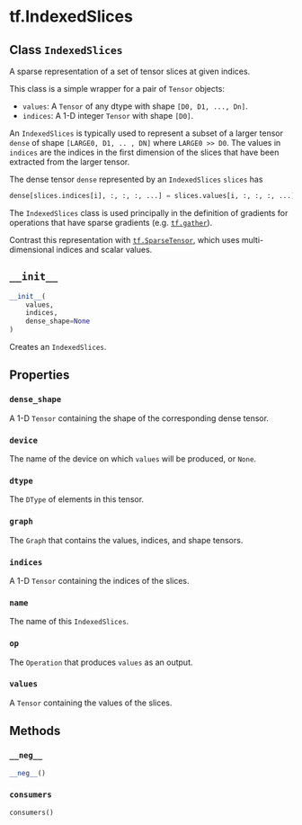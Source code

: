 <div itemscope itemtype="http://developers.google.com/ReferenceObject">
<meta itemprop="name" content="tf.IndexedSlices" />
<meta itemprop="path" content="Stable" />
<meta itemprop="property" content="dense_shape"/>
<meta itemprop="property" content="device"/>
<meta itemprop="property" content="dtype"/>
<meta itemprop="property" content="graph"/>
<meta itemprop="property" content="indices"/>
<meta itemprop="property" content="name"/>
<meta itemprop="property" content="op"/>
<meta itemprop="property" content="values"/>
<meta itemprop="property" content="__init__"/>
<meta itemprop="property" content="__neg__"/>
<meta itemprop="property" content="consumers"/>
</div>

# tf.IndexedSlices

## Class `IndexedSlices`



A sparse representation of a set of tensor slices at given indices.

This class is a simple wrapper for a pair of `Tensor` objects:

* `values`: A `Tensor` of any dtype with shape `[D0, D1, ..., Dn]`.
* `indices`: A 1-D integer `Tensor` with shape `[D0]`.

An `IndexedSlices` is typically used to represent a subset of a larger
tensor `dense` of shape `[LARGE0, D1, .. , DN]` where `LARGE0 >> D0`.
The values in `indices` are the indices in the first dimension of
the slices that have been extracted from the larger tensor.

The dense tensor `dense` represented by an `IndexedSlices` `slices` has

```python
dense[slices.indices[i], :, :, :, ...] = slices.values[i, :, :, :, ...]
```

The `IndexedSlices` class is used principally in the definition of
gradients for operations that have sparse gradients
(e.g. <a href="../tf/gather.md"><code>tf.gather</code></a>).

Contrast this representation with
<a href="../tf/sparse/SparseTensor.md"><code>tf.SparseTensor</code></a>,
which uses multi-dimensional indices and scalar values.

<h2 id="__init__"><code>__init__</code></h2>

``` python
__init__(
    values,
    indices,
    dense_shape=None
)
```

Creates an `IndexedSlices`.



## Properties

<h3 id="dense_shape"><code>dense_shape</code></h3>

A 1-D `Tensor` containing the shape of the corresponding dense tensor.

<h3 id="device"><code>device</code></h3>

The name of the device on which `values` will be produced, or `None`.

<h3 id="dtype"><code>dtype</code></h3>

The `DType` of elements in this tensor.

<h3 id="graph"><code>graph</code></h3>

The `Graph` that contains the values, indices, and shape tensors.

<h3 id="indices"><code>indices</code></h3>

A 1-D `Tensor` containing the indices of the slices.

<h3 id="name"><code>name</code></h3>

The name of this `IndexedSlices`.

<h3 id="op"><code>op</code></h3>

The `Operation` that produces `values` as an output.

<h3 id="values"><code>values</code></h3>

A `Tensor` containing the values of the slices.



## Methods

<h3 id="__neg__"><code>__neg__</code></h3>

``` python
__neg__()
```



<h3 id="consumers"><code>consumers</code></h3>

``` python
consumers()
```





